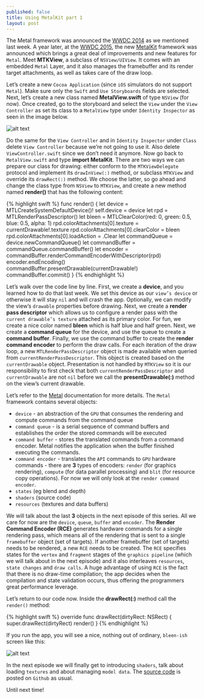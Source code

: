 ```yaml
---
published: false
title: Using MetalKit part 1
layout: post
---
```

The Metal framework was announced the [WWDC 2014](https://developer.apple.com/videos/wwdc2014/) as we mentioned last week. A year later, at the [WWDC 2015](https://developer.apple.com/videos/wwdc2015/), the new [MetalKit](https://developer.apple.com/library/ios/documentation/MetalKit/Reference/MTKFrameworkReference/index.html) framework was announced which brings a great deal of improvements and new features for `Metal`. Meet __MTKView__, a subclass of `NSView/UIView`. It comes with an embedded `Metal` Layer, and it also manages the framebuffer and its render target attachments, as well as takes care of the draw loop.

Let’s create a new `Cocoa Application` (since `iOS` simulators do not support `Metal`). Make sure only the `Swift` and `Use Storyboards` fields are selected. Next, let’s create a new class named __MetalView.swift__ of type `NSView` (for now). Once created, go to the storyboard and select the `View` under the `View Controller` as set its class to a `MetalView` type under `Identity Inspector` as seen in the image below. 

![alt text](https://github.com/Swiftor/Metal/raw/master/images/chapter02_1.png "1")

Do the same for the `View Controller` and in `Identity Inspector` under `Class` delete `View Controller` because we’re not going to use it. Also delete `ViewController.swift` since we don’t need it anymore. Now go back to `MetalView.swift` and type __import MetalKit__. There are two ways we can prepare our class for drawing: either conform to the `MTKViewDelegate` protocol and implement its `drawInView(:)` method, or subclass `MTKView` and override its `drawRect(:)` method. We choose the latter, so go ahead and change the class type from `NSView` to `MTKView`, and create a new method named __render()__ that has the following content:

{% highlight swift %} 
func render() {
    let device = MTLCreateSystemDefaultDevice()!
    self.device = device
    let rpd = MTLRenderPassDescriptor()
    let bleen = MTLClearColor(red: 0, green: 0.5, blue: 0.5, alpha: 1)
    rpd.colorAttachments[0].texture = currentDrawable!.texture
    rpd.colorAttachments[0].clearColor = bleen
    rpd.colorAttachments[0].loadAction = .Clear
    let commandQueue = device.newCommandQueue()
    let commandBuffer = commandQueue.commandBuffer()
    let encoder = commandBuffer.renderCommandEncoderWithDescriptor(rpd)
    encoder.endEncoding()
    commandBuffer.presentDrawable(currentDrawable!)
    commandBuffer.commit()
}
{% endhighlight %}

Let’s walk over the code line by line. First, we create a __device__, and you learned how to do that last week. We set this device as our `view’s device` or otherwise it will stay `nil` and will crash the app. Optionally, we can modify the view’s `drawable` properties before drawing. Next, we create a __render pass descriptor__ which allows us to configure a render pass with the `current drawable’s texture` attached as its primary color. For fun, we create a nice color named __bleen__ which is half blue and half green. Next, we create a __command queue__ for the device, and use the queue to create a __command buffer__. Finally, we use the command buffer to create the __render command encoder__ to perform the draw calls. For each iteration of the draw loop, a new `MTLRenderPassDescriptor` object is made available when queried from `currentRenderPassDescriptor`. This object is created based on the `currentDrawable` object. Presentation is not handled by `MTKView` so it is our responsibility to first check that both `currentRenderPassDescriptor` and `currentDrawable` are not `nil` before we call the __presentDrawable(:)__ method on the view’s current drawable.

Let’s refer to the [Metal](https://developer.apple.com/metal/) documentation for more details. The `Metal` framework contains several objects:

- `device` - an abstraction of the `GPU` that consumes the rendering and compute commands from the command queue
- `command queue` - is a serial sequence of command buffers and establishes the order the stored commands will be executed
- `command buffer` - stores the translated commands from a command encoder. Metal notifies the application when the buffer finished executing the commands.
- `command encoder` - translates the `API` commands to `GPU` hardware commands - there are __3__ types of encoders: `render` (for graphics rendering), `compute` (for data parallel processing) and `blit` (for resource copy operations). For now we will only look at the `render command encoder`. 
- `states` (eg blend and depth)
- `shaders` (source code)
- `resources` (textures and data buffers)

We will talk about the last __3__ objects in the next episode of this series. All we care for now are the `device`, `queue`, `buffer` and `encoder`. The __Render Command Encoder (RCE)__ generates hardware commands for a single rendering pass, which means all of the rendering that is sent to a single `framebuffer` object (set of targets). If another framebuffer (set of targets) needs to be rendered, a new `RCE` needs to be created. The `RCE` specifies states for the `vertex` and `fragment` stages of the `graphics pipeline` (which we will talk about in the next episode) and it also interleaves `resources`, `state changes` and `draw calls`. A huge advantage of using `RCE` is the fact that there is no draw-time compilation; the app decides when the compilation and state validation occurs, thus offering the programmers great performance leverage.
 
Let’s return to our code now. Inside the __drawRect(:)__ method call the `render()` method:

{% highlight swift %} 
override func drawRect(dirtyRect: NSRect) {
    super.drawRect(dirtyRect)
    render()
}
{% endhighlight %}

If you run the app, you will see a nice, nothing out of ordinary, `bleen-ish` screen like this:

![alt text](https://github.com/Swiftor/Metal/raw/master/images/chapter02_2.png "2")

In the next episode we will finally get to introducing `shaders`, talk about loading `textures` and about managing `model data`. The [source code](https://github.com/Swiftor/Metal/tree/master/ch02) is posted on `Github` as usual.

Until next time!